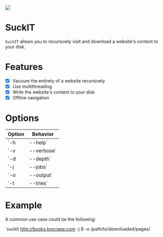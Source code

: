 ![](https://github.com/Skallwar/suckit/workflows/SuckIT%20Unit%20Tests%20CI/badge.svg)

# SuckIT

`SuckIT` allows you to recursively visit and download a website's content to
your disk.

# Features

* [x] Vacuum the entirety of a website recursively
* [x] Use multithreading
* [x] Write the website's content to your disk
* [x] Offline navigation

# Options

|Option|Behavior|
|---|---|
|`-h|--help`|Displays help information|
|`-v|--verbose`|Activate Verbose output|
|`-d|--depth`|Specify the level of depth to go to when visiting the website|
|`-j|--jobs`|Number of threads to use|
|`-o|--output`|Output directory where the downloaded files are written|
|`-t|--tries`|Number of times to retry when the downloading of a page fails|

# Example

A common use case could be the following:

`suckit http://books.toscrape.com -j 8 -o /path/to/downloaded/pages/
